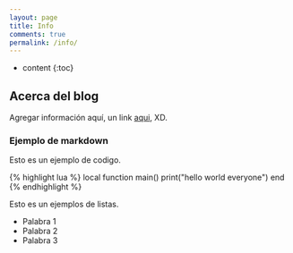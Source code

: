 ```yaml
---
layout: page
title: Info
comments: true
permalink: /info/
---
```


* content
{:toc}

## Acerca del blog
Agregar información aquí, un link [aqui](https://es.wowhead.com/), XD. 

### Ejemplo de markdown
Esto es un ejemplo de codigo.

{% highlight lua %}
local function main()
	print("hello world everyone")
end
{% endhighlight %}

Esto es un ejemplos de listas.

* Palabra 1
* Palabra 2
* Palabra 3
